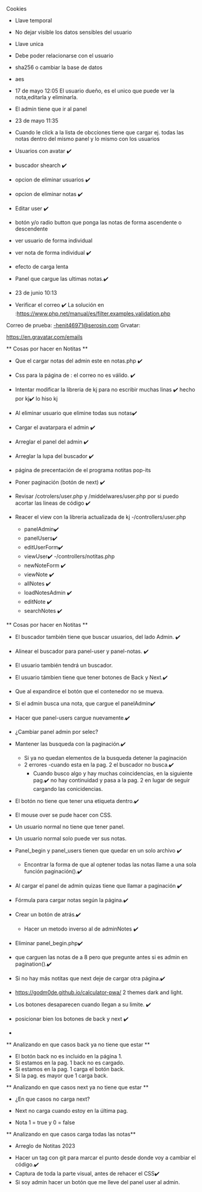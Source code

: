 Cookies
- Llave temporal
- No dejar visible los datos sensibles del usuario
- Llave unica
- Debe poder relacionarse con el usuario
- sha256 o cambiar la base de datos
- aes
- 17 de mayo 12:05 El usuario dueño, es el unico que puede ver la nota,editarla y eliminarla.
- El admin tiene que ir al panel

- 23 de mayo 11:35
- Cuando le click a la lista de obcciones tiene que cargar ej. todas las notas dentro del mismo panel y lo mismo con los usuarios


- Usuarios con avatar ✔️
- buscador shearch ✔️
- opcion de eliminar usuarios ✔️
- opcion de eliminar notas ✔️
- Editar user ✔️
- botón y/o radio button que ponga las notas de forma ascendente o descendente

- ver usuario de forma individual
- ver nota de forma individual ✔️
- efecto de carga lenta
- Panel que cargue las ultimas notas.✔️

- 23 de junio 10:13
- Verificar el correo ✔️
La solución en :https://www.php.net/manual/es/filter.examples.validation.php

Correo de prueba:
 -henit46971@serosin.com
 Grvatar:

 https://en.gravatar.com/emails

** Cosas por hacer en Notitas **

- Que el cargar notas del admin este en notas.php  ✔️
- Css para la página de : el correo no es válido. ✔️
- Intentar modificar la libreria de kj para no escribir muchas linas ✔️ hecho por kj✔️ lo hiso kj
- Al eliminar usuario que elimine todas sus notas✔️
- Cargar el avatarpara el admin ✔️
- Arreglar el panel del admin ✔️
- Arreglar la lupa del buscador ✔️
- página de precentación de el programa notitas pop-its
- Poner paginación (botón de next) ✔️
- Revisar /cotrolers/user.php y /middelwares/user.php por si puedo acortar las lineas de código ✔️

- Reacer el view con la libreria actualizada de kj
-/controllers/user.php
    - panelAdmin✔️
    - panelUsers✔️
    - editUserForm✔️
    - viewUser✔️
-/controllers/notitas.php
    - newNoteForm ✔️
    - viewNote ✔️
    - allNotes ✔️
    - loadNotesAdmin ✔️
    - editNote ✔️
    - searchNotes ✔️

** Cosas por hacer en Notitas **

- El buscador también tiene que buscar usuarios, del lado Admin. ✔️
- Alinear el buscador para panel-user y panel-notas. ✔️

- El usuario también tendrá un buscador.
- El usuario támbien tiene que tener botones de Back y Next.✔️
- Que al expandirce el botón que el contenedor no se mueva.
- Si el admin busca una nota, que cargue el panelAdmin✔️
- Hacer que panel-users cargue nuevamente.✔️
- ¿Cambiar panel admin por selec?
- Mantener las busqueda con la paginación.✔️
  - Si ya no quedan elementos de la busqueda detener la paginación
  - 2 errores
     -cuando esta en la pag. 2 el buscador no busca.✔️
    - Cuando busco algo y hay muchas coincidencias, en la siguiente pag.✔️
      no hay continuidad y pasa a la pag. 2 en lugar de seguir cargando las conicidencias.

- El botón no tiene que tener una etiqueta <a> dentro.✔️
- El mouse over se pude hacer con CSS.




- Un usuario normal no tiene que tener panel.
- Un usuario normal solo puede ver sus notas.

- Panel_begin y panel_users tienen que quedar en un solo archivo ✔️
  - Encontrar la forma de que al optener todas las notas llame a una sola función paginación().✔️
- Al cargar el panel de admin quizas tiene que llamar a paginación ✔️
- Fórmula para cargar notas según la página.✔️
- Crear un botón de atrás.✔️
  - Hacer un metodo inverso al de adminNotes ✔️
- Eliminar panel_begin.php✔️
- que carguen las notas de a 8 pero que pregunte antes si es admin en pagination().✔️
- Si no hay más notitas que next deje de cargar otra página.✔️
- https://godm0de.github.io/calculator-pwa/ 2 themes dark and light.


- Los botones desaparecen cuando llegan a su limite. ✔️
- posicionar bien los botones de back y next ✔️
-



** Analizando en que casos back ya no tiene que estar **

- El botón back no es incluido en la página 1.
- Si estamos en la pag. 1 back no es cargado.
- Si estamos en la pag. 1 carga el botón back.
- Si la pag. es mayor que 1 carga back.


** Analizando en que casos next ya no tiene que estar **

- ¿En que casos no carga next?

- Next no carga cuando estoy en la última pag.
- Nota  1 = true y 0 = false

** Analizando en que casos carga todas las notas**

* Arreglo de Notitas 2023
 - Hacer un tag con git para marcar el punto desde donde voy a cambiar el código.✔️
 - Captura de toda la parte visual, antes de rehacer el CSS✔️
 - Si soy admin hacer un botón que me lleve del panel user al admin.
